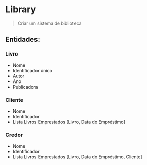 # Library

> Criar um sistema de biblioteca

## Entidades:

### Livro
- Nome
- Identificador único
- Autor
- Ano
- Publicadora

### Cliente

- Nome
- Identificador
- Lista Livros Emprestados [Livro, Data do Empréstimo]


### Credor

- Nome
- Identificador
- Lista Livros Emprestados [Livro, Data do Empréstimo, Cliente]

